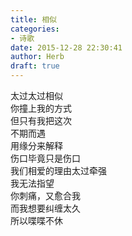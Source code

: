 ```yaml
---  
title: 相似  
categories:  
- 诗歌  
date: 2015-12-28 22:30:41  
author: Herb  
draft: true
---  
```

太过太过相似  
你撞上我的方式  
但只有我把这次  
不期而遇  
用缘分来解释    
伤口毕竟只是伤口  
我们相爱的理由太过牵强  
我无法指望  
你刺痛，又愈合我    
而我想要纠缠太久  
所以喋喋不休